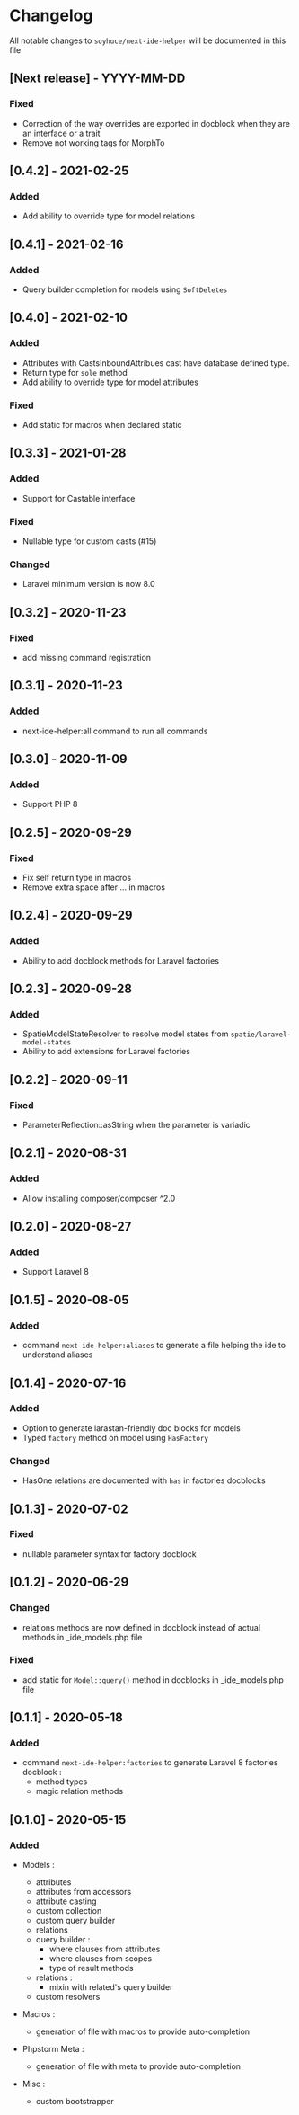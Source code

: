# Changelog

All notable changes to `soyhuce/next-ide-helper` will be documented in this file

## [Next release] - YYYY-MM-DD

### Fixed

- Correction of the way overrides are exported in docblock when they are an interface or a trait
- Remove not working tags for MorphTo

## [0.4.2] - 2021-02-25

### Added

- Add ability to override type for model relations

## [0.4.1] - 2021-02-16

### Added

- Query builder completion for models using `SoftDeletes`

## [0.4.0] - 2021-02-10

### Added

- Attributes with CastsInboundAttribues cast have database defined type.
- Return type for `sole` method
- Add ability to override type for model attributes

### Fixed

- Add static for macros when declared static

## [0.3.3] - 2021-01-28

### Added

- Support for Castable interface

### Fixed

- Nullable type for custom casts (#15)

### Changed

- Laravel minimum version is now 8.0

## [0.3.2] - 2020-11-23

### Fixed

- add missing command registration

## [0.3.1] - 2020-11-23

### Added

- next-ide-helper:all command to run all commands

## [0.3.0] - 2020-11-09

### Added

- Support PHP 8

## [0.2.5] - 2020-09-29

### Fixed

- Fix self return type in macros
- Remove extra space after ... in macros

## [0.2.4] - 2020-09-29

### Added

- Ability to add docblock methods for Laravel factories

## [0.2.3] - 2020-09-28

### Added

- SpatieModelStateResolver to resolve model states from `spatie/laravel-model-states`
- Ability to add extensions for Laravel factories

## [0.2.2] - 2020-09-11

### Fixed

- ParameterReflection::asString when the parameter is variadic

## [0.2.1] - 2020-08-31

### Added

- Allow installing composer/composer ^2.0

## [0.2.0] - 2020-08-27

### Added

- Support Laravel 8

## [0.1.5] - 2020-08-05

### Added

- command `next-ide-helper:aliases` to generate a file helping the ide to understand aliases

## [0.1.4] - 2020-07-16

### Added

- Option to generate larastan-friendly doc blocks for models
- Typed `factory` method on model using `HasFactory`

### Changed

- HasOne relations are documented with `has` in factories docblocks

## [0.1.3] - 2020-07-02

### Fixed

- nullable parameter syntax for factory docblock

## [0.1.2] - 2020-06-29

### Changed

- relations methods are now defined in docblock instead of actual methods in _ide_models.php file

### Fixed

- add static for `Model::query()` method in docblocks in _ide_models.php file

## [0.1.1] - 2020-05-18

### Added

- command `next-ide-helper:factories` to generate Laravel 8 factories docblock :
    - method types
    - magic relation methods

## [0.1.0] - 2020-05-15

### Added

- Models :
    - attributes
    - attributes from accessors
    - attribute casting
    - custom collection
    - custom query builder
    - relations
    - query builder :
        - where clauses from attributes
        - where clauses from scopes
        - type of result methods
    - relations :
        - mixin with related's query builder
    - custom resolvers

- Macros :
    - generation of file with macros to provide auto-completion

- Phpstorm Meta :
    - generation of file with meta to provide auto-completion

- Misc :
    - custom bootstrapper
